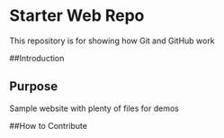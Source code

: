 # Starter Web Repo

This repository is for showing how Git and GitHub work

##Introduction



## Purpose

Sample website with plenty of files for demos


##How to Contribute